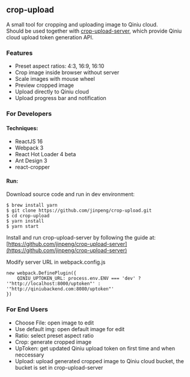 ## crop-upload
A small tool for cropping and uploading image to Qiniu cloud.  
Should be used together with [crop-upload-server](https://github.com/jinpeng/crop-upload-server), which provide Qiniu cloud upload token generation API.

### Features
- Preset aspect ratios: 4:3, 16:9, 16:10
- Crop image inside browser without server
- Scale images with mouse wheel
- Preview cropped image
- Upload directly to Qiniu cloud
- Upload progress bar and notification

### For Developers

#### Techniques:
- ReactJS 16
- Webpack 3
- React Hot Loader 4 beta
- Ant Design 3
- react-cropper

#### Run:
Download source code and run in dev environment:

```
$ brew install yarn
$ git clone https://github.com/jinpeng/crop-upload.git
$ cd crop-upload
$ yarn install
$ yarn start
```
Install and run crop-upload-server by following the guide at:
[https://github.com/jinpeng/crop-upload-server](https://github.com/jinpeng/crop-upload-server)

Modify server URL in webpack.config.js

```
new webpack.DefinePlugin({
    QINIU_UPTOKEN_URL: process.env.ENV === 'dev' ? '"http://localhost:8000/uptoken"' : '"http://qiniubackend.com:8080/uptoken"'
})
```

### For End Users
- Choose File: open image to edit
- Use default img: open default image for edit
- Ratio: select preset aspect ratio
- Crop: generate cropped image
- UpToken: get updated Qiniu upload token on first time and when neccessary
- Upload: upload generated cropped image to Qiniu cloud bucket, the bucket is set in crop-upload-server



